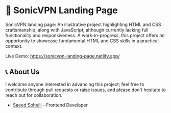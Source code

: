 #  :satellite: SonicVPN Landing Page

SonicVPN landing page: An illustrative project highlighting HTML and CSS craftsmanship, along with JavaScript, although currently lacking full functionality and responsiveness. A work-in-progress, this project offers an opportunity to showcase fundamental HTML and CSS skills in a practical context.


Live Demo: https://sonicvpn-landing-page.netlify.app/


## :telephone_receiver: About Us

I welcome anyone interested in advancing this project; feel free to contribute through pull requests or raise issues, and please don't hesitate to reach out for collaboration.

- [Saeed Soheili](https://www.discordapp.com/users/382244660208205824) - Frontend Developer
